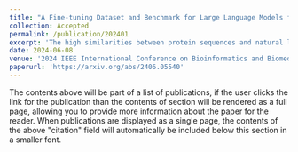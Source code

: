 ```yaml
---
title: "A Fine-tuning Dataset and Benchmark for Large Language Models for Protein Understanding"
collection: Accepted
permalink: /publication/202401
excerpt: 'The high similarities between protein sequences and natural language, particularly in their sequential data structures, have driven parallel advancements in deep learning models for both domains. In natural language processing (NLP), large language models (LLMs) have achieved remarkable success in tasks such as text generation, translation, and conversational agents, owing to their extensive training on diverse datasets that enable them to capture complex language patterns and generate human-like text. Inspired by these advancements, researchers have attempted to adapt LLMs for protein understanding by integrating a protein sequence encoder with a pre-trained LLM, following designs like LLaVa. However, this adaptation raises a fundamental question: “Can LLMs, originally designed for NLP, effectively comprehend protein sequences as a form of language?” Current datasets fall short in addressing this question due to the lack of a direct correlation between protein sequences and corresponding text descriptions, limiting the ability to train and evaluate LLMs for protein understanding effectively. To bridge this gap, we introduce ProteinLMDataset, a dataset specifically designed for further self-supervised pretraining and supervised fine-tuning (SFT) of LLMs to enhance their capability for protein sequence comprehension. Specifically, ProteinLMDataset includes 17.46 billion tokens for pretraining and 893K instructions for SFT. Additionally, we present ProteinLMBench, the first benchmark dataset consisting of 944 manually verified multiple-choice questions for assessing the protein understanding capabilities of LLMs. ProteinLMBench incorporates protein-related details and sequences in multiple languages, establishing a new standard for evaluating LLMs’ abilities in protein comprehension. The large language model InternLM2-7B, pretrained and fine-tuned on the ProteinLMDataset, outperforms GPT-4 on ProteinLMBench, achieving the highest accuracy score. The dataset and the benchmark are available at https://huggingface.co/datasets/tsynbio/ProteinLMDataset/ and https://huggingface.co/datasets/tsynbio/ProteinLMBench. The code is available at https://github.com/tsynbio/ProteinLMDataset/.'
date: 2024-06-08
venue: '2024 IEEE International Conference on Bioinformatics and Biomedicine (BIBM 2024)'
paperurl: 'https://arxiv.org/abs/2406.05540'
---
```


The contents above will be part of a list of publications, if the user clicks the link for the publication than the contents of section will be rendered as a full page, allowing you to provide more information about the paper for the reader. When publications are displayed as a single page, the contents of the above "citation" field will automatically be included below this section in a smaller font.
